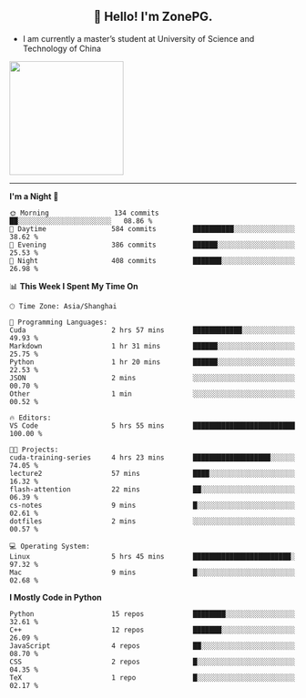 <h2 align="center">👋 Hello! I'm ZonePG.</h2>

- I am currently a master’s student at University of Science and Technology of China

<img height=200 align="center" src="https://github-readme-stats.vercel.app/api?username=zonepg" />

-------

<!--START_SECTION:waka-->
**I'm a Night 🦉** 

```text
🌞 Morning                134 commits         ██░░░░░░░░░░░░░░░░░░░░░░░   08.86 % 
🌆 Daytime                584 commits         ██████████░░░░░░░░░░░░░░░   38.62 % 
🌃 Evening                386 commits         ██████░░░░░░░░░░░░░░░░░░░   25.53 % 
🌙 Night                  408 commits         ███████░░░░░░░░░░░░░░░░░░   26.98 % 
```


📊 **This Week I Spent My Time On** 

```text
🕑︎ Time Zone: Asia/Shanghai

💬 Programming Languages: 
Cuda                     2 hrs 57 mins       ████████████░░░░░░░░░░░░░   49.93 % 
Markdown                 1 hr 31 mins        ██████░░░░░░░░░░░░░░░░░░░   25.75 % 
Python                   1 hr 20 mins        ██████░░░░░░░░░░░░░░░░░░░   22.53 % 
JSON                     2 mins              ░░░░░░░░░░░░░░░░░░░░░░░░░   00.70 % 
Other                    1 min               ░░░░░░░░░░░░░░░░░░░░░░░░░   00.52 % 

🔥 Editors: 
VS Code                  5 hrs 55 mins       █████████████████████████   100.00 % 

🐱‍💻 Projects: 
cuda-training-series     4 hrs 23 mins       ███████████████████░░░░░░   74.05 % 
lecture2                 57 mins             ████░░░░░░░░░░░░░░░░░░░░░   16.32 % 
flash-attention          22 mins             ██░░░░░░░░░░░░░░░░░░░░░░░   06.39 % 
cs-notes                 9 mins              █░░░░░░░░░░░░░░░░░░░░░░░░   02.61 % 
dotfiles                 2 mins              ░░░░░░░░░░░░░░░░░░░░░░░░░   00.57 % 

💻 Operating System: 
Linux                    5 hrs 45 mins       ████████████████████████░   97.32 % 
Mac                      9 mins              █░░░░░░░░░░░░░░░░░░░░░░░░   02.68 % 
```

**I Mostly Code in Python** 

```text
Python                   15 repos            ████████░░░░░░░░░░░░░░░░░   32.61 % 
C++                      12 repos            ███████░░░░░░░░░░░░░░░░░░   26.09 % 
JavaScript               4 repos             ██░░░░░░░░░░░░░░░░░░░░░░░   08.70 % 
CSS                      2 repos             █░░░░░░░░░░░░░░░░░░░░░░░░   04.35 % 
TeX                      1 repo              █░░░░░░░░░░░░░░░░░░░░░░░░   02.17 % 
```




<!--END_SECTION:waka-->
